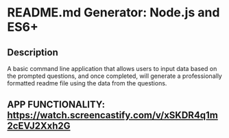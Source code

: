 # README.md Generator: Node.js and ES6+

## Description 

A basic command line application that allows users to input data based on the prompted questions, and once completed, will generate a professionally formatted readme file using the data from the questions.

## APP FUNCTIONALITY:  https://watch.screencastify.com/v/xSKDR4q1m2cEVJ2Xxh2G
